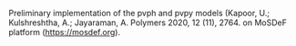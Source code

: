 Preliminary implementation of the pvph and pvpy models (Kapoor, U.; Kulshreshtha, A.; Jayaraman, A. Polymers 2020, 12 (11), 2764. on MoSDeF platform (https://mosdef.org).


